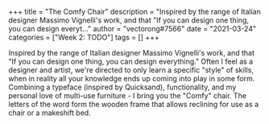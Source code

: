 +++
title = "The Comfy Chair"
description = "Inspired by the range of Italian designer Massimo Vignelli's work, and that \"If you can design one thing, you can design everyt..."
author = "vectorong#7566"
date = "2021-03-24"
categories = ["Week 2: TODO"]
tags = []
+++

Inspired by the range of Italian designer Massimo Vignelli's work, and that "If you can design one thing, you can design everything." Often I feel as a designer and artist, we're directed to only learn a specific "style" of skills, when in reality all your knowledge ends up coming into play in some form. Combining a typeface (inspired by Quicksand), functionality, and my personal love of multi-use furniture - I bring you the "Comfy" chair. The letters of the word form the wooden frame that allows reclining for use as a chair or a makeshift bed.
